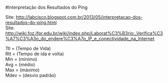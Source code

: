 #Interpretação dos Resultados do Ping

Site: http://labcisco.blogspot.com.br/2013/05/interpretacao-dos-resultados-do-ping.html<br>
Site: http://wiki.foz.ifpr.edu.br/wiki/index.php/Laborat%C3%B3rio:_Verifica%C3%A7%C3%A3o_do_endere%C3%A7o_IP_e_conectividade_na_Internet<br>


Ttl = (Tempo de Vida)<br>
Rtt = (Tempo de ida e volta)<br>
Min = (mínimo)<br>
Avg = (médio)<br>
Max = (máximo)<br>
Mdev = (desvio padrão)<br>
